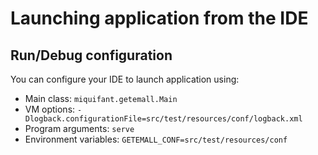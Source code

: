 # Launching application from the IDE

## Run/Debug configuration

You can configure your IDE to launch application using:

- Main class: `miquifant.getemall.Main`
- VM options: `-Dlogback.configurationFile=src/test/resources/conf/logback.xml`
- Program arguments: `serve`
- Environment variables: `GETEMALL_CONF=src/test/resources/conf`
